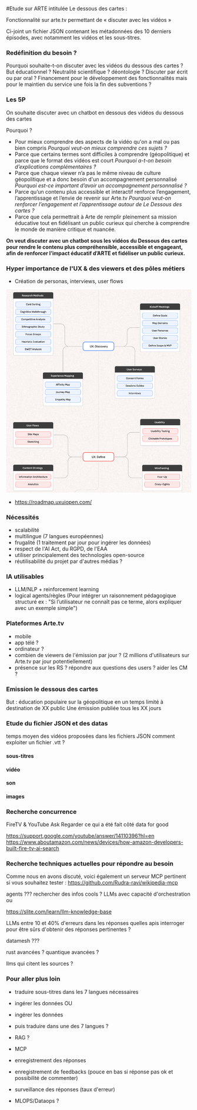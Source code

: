 #Etude sur ARTE intitulée Le dessous des cartes :

Fonctionnalité sur arte.tv permettant de « discuter avec les vidéos »

Ci-joint un fichier JSON contenant les métadonnées des 10 derniers épisodes, avec notamment les vidéos et les sous-titres.

### Redéfinition du besoin ?
Pourquoi souhaite-t-on discuter avec les vidéos du dessous des cartes ?
But éducationnel ? 
Neutralité scientifique ? déontologie ?
Discuter par écrit ou par oral ?
Financement pour le développement des fonctionnalités mais pour le maintien du service une fois la fin des subventions ? 

### Les 5P

On souhaite discuter avec un chatbot en dessous des vidéos du dessous des cartes

Pourquoi ?
- Pour mieux comprendre des aspects de la vidéo qu'on a mal ou pas bien compris 
*Pourquoi veut-on mieux comprendre ces sujets ?*
- Parce que certains termes sont difficiles à comprendre (géopolitique) et parce que le format des vidéos est court 
*Pourquoi a-t-on besoin d’explications complémentaires ?*
- Parce que chaque viewer n’a pas le même niveau de culture géopolitique et a donc besoin d'un accompagnement personnalisé
*Pourquoi est-ce important d’avoir un accompagnement personnalisé ?*
- Parce qu’un contenu plus accessible et interactif renforce l’engagement, l’apprentissage et l’envie de revenir sur Arte.tv
*Pourquoi veut-on renforcer l’engagement et l’apprentissage autour de Le Dessous des cartes ?*
- Parce que cela permettrait à Arte de remplir pleinement sa mission éducative tout en fidélisant un public curieux qui cherche à comprendre le monde de manière critique et nuancée.

**On veut discuter avec un chatbot sous les vidéos du Dessous des cartes pour rendre le contenu plus compréhensible, accessible et engageant, afin de renforcer l’impact éducatif d’ARTE et fidéliser un public curieux.**

### Hyper importance de l'UX & des viewers et des pôles métiers

- Création de personas, interviews, user flows

![Image UI/UX](./ressources/uiux.png)
- https://roadmap.uxuiopen.com/

### Nécessités 

- scalabilité
- multilingue (7 langues européennes)
- frugalité (1 traitement par jour pour ingérer les données)
- respect de l'AI Act, du RGPD, de l'EAA
- utiliser principalement des technologies open-source
- réutilisabilité du projet par d'autres médias ?

### IA utilisables
- LLM/NLP + reinforcement learning 
- logical agents/règles (Pour intégrer un raisonnement pédagogique structuré ex : "Si l’utilisateur ne connaît pas ce terme, alors expliquer avec un exemple simple")

### Plateformes Arte.tv
- mobile
- app télé ?
- ordinateur ?
- combien de viewers de l'émission par jour ? (2 millions d'utilisateurs sur Arte.tv par jour potentiellement)
- présence sur les RS ? répondre aux questions des users ? aider les CM ?

### Emission le dessous des cartes 

But : éducation populaire sur la géopolitique en un temps limité à destination de XX public
Une émission publiée tous les XX jours

### Etude du fichier JSON et des datas

temps moyen des vidéos proposées dans les fichiers JSON
comment exploiter un fichier .vtt ? 

#### sous-titres
#### vidéo
#### son
#### images 

### Recherche concurrence

FireTV & YouTube Ask
Regarder ce qui a été fait côté data for good

https://support.google.com/youtube/answer/14110396?hl=en
https://www.aboutamazon.com/news/devices/how-amazon-developers-built-fire-tv-ai-search

### Recherche techniques actuelles pour répondre au besoin

Comme nous en avons discuté, voici également un serveur MCP pertinent si vous souhaitez tester :
https://github.com/Rudra-ravi/wikipedia-mcp

agents ??? rechercher des infos cools ?
LLMs avec capacité d'orchestration ou 

https://slite.com/learn/llm-knowledge-base 

LLMs entre 10 et 40% d'erreurs dans les réponses
quelles apis interroger pour être sûrs d'obtenir des réponses pertinentes ?

datamesh ???

rust avancées ? 
quantique avancées ? 

llms qui citent les sources ? 


### Pour aller plus loin

- traduire sous-titres dans les 7 langues nécessaires
- ingérer les données 
OU
- ingérer les données
- puis traduire dans une des 7 langues ? 

- RAG ?
- MCP 
- enregistrement des réponses
- enregistrement de feedbacks (pouce en bas si réponse pas ok et possibilité de commenter)
- surveillance des réponses (taux d'erreur)

- MLOPS/Dataops ?
